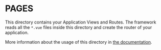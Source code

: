 # PAGES

This directory contains your Application Views and Routes. The framework reads all the `*.vue` files inside this directory and create the router of your application.

More information about the usage of this directory in [the documentation](https://nuxtjs.org/guide/routing).


